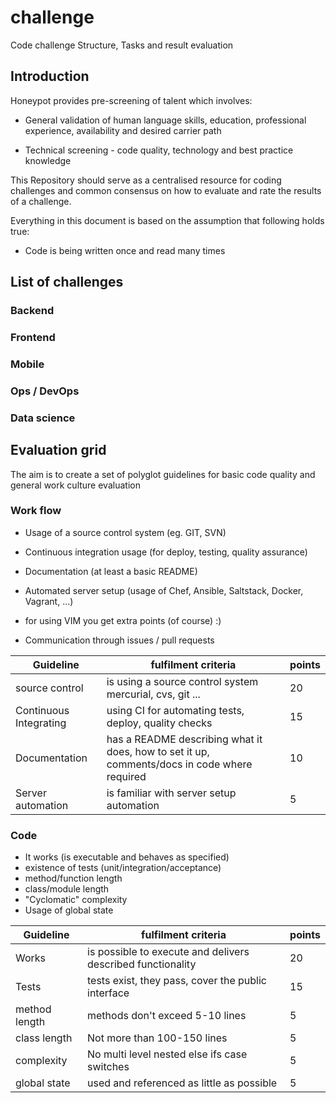 # challenge
Code challenge Structure, Tasks and result evaluation

## Introduction

Honeypot provides pre-screening of talent which involves:

  * General validation of human language skills, education,
professional experience, availability and desired carrier path

  * Technical screening - code quality, technology and best practice
knowledge

This Repository should serve as a centralised resource for coding
challenges and common consensus on how to evaluate and rate the
results of a challenge.

Everything in this document is based on the assumption
that following holds true:

  * Code is being written once and read many times

## List of challenges

### Backend

### Frontend

### Mobile

### Ops / DevOps

### Data science

## Evaluation grid

The aim is to create a set of polyglot guidelines for basic code
quality and general work culture evaluation

### Work flow

* Usage of a source control system (eg. GIT, SVN)
* Continuous integration usage (for deploy, testing, quality assurance)
* Documentation (at least a basic README)
* Automated server setup (usage of Chef, Ansible, Saltstack, Docker, Vagrant, ...)
* for using VIM you get extra points (of course) :)

* Communication through issues / pull requests

Guideline | fulfilment criteria | points
--- | --- | ---
source control | is using a source control system mercurial, cvs, git ... | 20
Continuous Integrating | using CI for automating tests, deploy, quality checks | 15
Documentation | has a README describing what it does, how to set it up, comments/docs in code where required | 10
Server automation | is familiar with server setup automation | 5

### Code

* It works (is executable and behaves as specified)
* existence of tests (unit/integration/acceptance)
* method/function length
* class/module length
* "Cyclomatic" complexity
* Usage of global state

Guideline | fulfilment criteria | points
--- | --- | ---
Works | is possible to execute and delivers described functionality | 20
Tests | tests exist, they pass, cover the public interface | 15
method length | methods don't exceed 5-10 lines | 5
class length | Not more than 100-150 lines | 5
complexity | No multi level nested else ifs case switches | 5
global state | used and referenced as little as possible | 5
